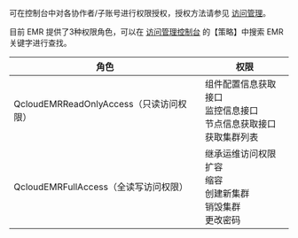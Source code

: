 可在控制台中对各协作者/子账号进行权限授权，授权方法请参见 [访问管理](https://cloud.tencent.com/document/product/598/10602)。

目前 EMR 提供了3种权限角色，可以在 [访问管理控制台](https://console.cloud.tencent.com/cam/overview) 的【策略】中搜索 EMR 关键字进行查找。

| 角色 | 权限| 
|---------|---------|
| QcloudEMRReadOnlyAccess（只读访问权限）	| 组件配置信息获取接口<br>监控信息接口<br>节点信息获取接口<br>获取集群列表|
| QcloudEMRFullAccess（全读写访问权限）| 继承运维访问权限<br>扩容<br>缩容<br>创建新集群<br>销毁集群<br>更改密码 |
